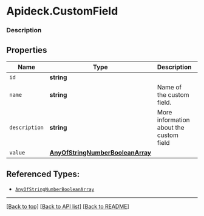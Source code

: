 # Apideck.CustomField

### Description

## Properties
Name | Type | Description | Notes
------------ | ------------- | ------------- | -------------
`id` | **string** |  | 
`name` | **string** | Name of the custom field. | [optional] 
`description` | **string** | More information about the custom field | [optional] 
`value` | [**AnyOfStringNumberBooleanArray**](AnyOfStringNumberBooleanArray.md) |  | [optional] 





## Referenced Types:



* [`AnyOfStringNumberBooleanArray`](AnyOfStringNumberBooleanArray.md)

---

[[Back to top]](#) [[Back to API list]](../../../../README.md#documentation-for-api-endpoints) [[Back to README]](../../../../README.md)


